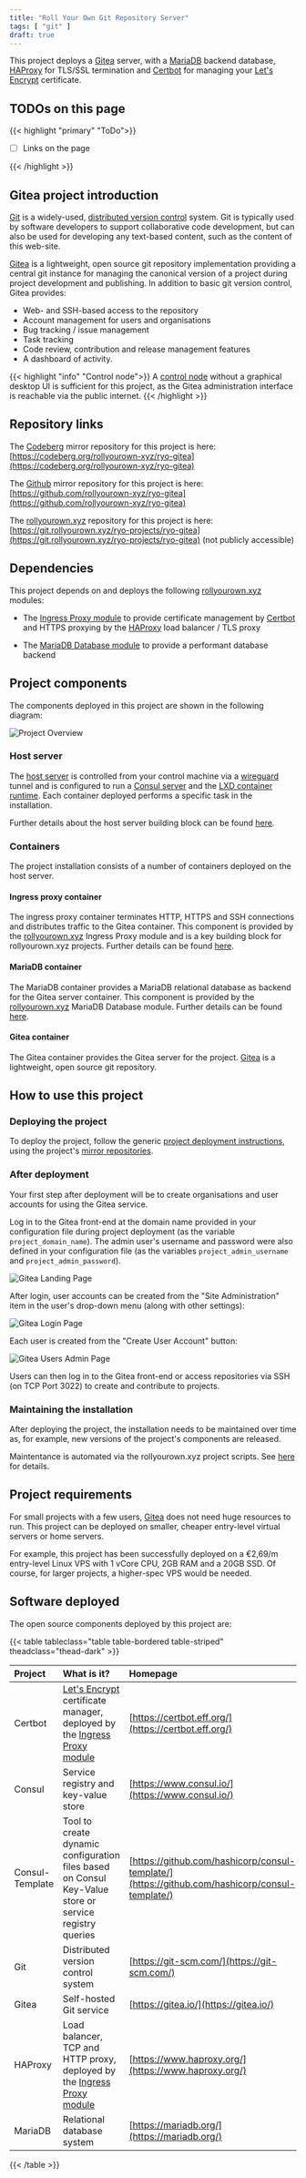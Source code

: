 ```yaml
---
title: "Roll Your Own Git Repository Server"
tags: [ "git" ]
draft: true
---
```


This project deploys a [Gitea](https://gitea.io/) server, with a [MariaDB](https://mariadb.org/) backend database, [HAProxy](https://www.haproxy.org/) for TLS/SSL termination and [Certbot](https://certbot.eff.org/) for managing your [Let's Encrypt](https://letsencrypt.org/) certificate.

<!--more-->

## TODOs on this page

{{< highlight "primary" "ToDo">}}

- [ ] Links on the page

{{< /highlight >}}

## Gitea project introduction

[Git](https://git-scm.com/) is a widely-used, [distributed version control](https://en.wikipedia.org/wiki/Distributed_version_control) system. Git is typically used by software developers to support collaborative code development, but can also be used for developing any text-based content, such as the content of this web-site.

[Gitea](https://gitea.io/) is a lightweight, open source git repository implementation providing a central git instance for managing the canonical version of a project during project development and publishing. In addition to basic git version control, Gitea provides:

- Web- and SSH-based access to the repository
- Account management for users and organisations
- Bug tracking / issue management
- Task tracking
- Code review, contribution and release management features
- A dashboard of activity.

{{< highlight "info" "Control node">}}
A [control node](/rollyourown/projects/control_node/) without a graphical desktop UI is sufficient for this project, as the Gitea administration interface is reachable via the public internet.
{{< /highlight >}}

## Repository links

The [Codeberg](https://codeberg.org/) mirror repository for this project is here: [https://codeberg.org/rollyourown-xyz/ryo-gitea](https://codeberg.org/rollyourown-xyz/ryo-gitea)

The [Github](https://github.com/) mirror repository for this project is here: [https://github.com/rollyourown-xyz/ryo-gitea](https://github.com/rollyourown-xyz/ryo-gitea)

The [rollyourown.xyz](https://rollyourown.xyz/) repository for this project is here: [https://git.rollyourown.xyz/ryo-projects/ryo-gitea](https://git.rollyourown.xyz/ryo-projects/ryo-gitea) (not publicly accessible)

## Dependencies

This project depends on and deploys the following [rollyourown.xyz](https://rollyourown.xyz) modules:

- The [Ingress Proxy module](/rollyourown/project_modules/ryo-ingress-proxy/) to provide certificate management by [Certbot](https://certbot.eff.org/) and HTTPS proxying by the [HAProxy](https://www.haproxy.org/) load balancer / TLS proxy

- The [MariaDB Database module](/rollyourown/project_modules/ryo-mariadb) to provide a performant database backend

## Project components

The components deployed in this project are shown in the following diagram:

![Project Overview](Project_Overview.svg)

### Host server

The [host server](/rollyourown/projects/host_server/) is controlled from your control machine via a [wireguard](https://www.wireguard.com/) tunnel and is configured to run a [Consul server](https://www.consul.io/) and the [LXD container runtime](https://linuxcontainers.org/lxd/). Each container deployed performs a specific task in the installation.

Further details about the host server building block can be found [here](/rollyourown/projects/host_server/).

### Containers

The project installation consists of a number of containers deployed on the host server.

#### Ingress proxy container

The ingress proxy container terminates HTTP, HTTPS and SSH connections and distributes traffic to the Gitea container. This component is provided by the [rollyourown.xyz](https://rollyourown.xyz) Ingress Proxy module and is a key building block for rollyourown.xyz projects. Further details can be found [here](/rollyourown/project_modules/ryo-ingress-proxy/).

#### MariaDB container

The MariaDB container provides a MariaDB relational database as backend for the Gitea server container. This component is provided by the [rollyourown.xyz](https://rollyourown.xyz) MariaDB Database module. Further details can be found [here](/rollyourown/project_modules/ryo-mariadb).

#### Gitea container

The Gitea container provides the Gitea server for the project. [Gitea](https://gitea.io/) is a lightweight, open source git repository.

## How to use this project

### Deploying the project

To deploy the project, follow the generic [project deployment instructions](/rollyourown/projects/how_to_deploy/), using the project's [mirror repositories](#repository-links).

### After deployment

Your first step after deployment will be to create organisations and user accounts for using the Gitea service.

Log in to the Gitea front-end at the domain name provided in your configuration file during project deployment (as the variable `project_domain_name`). The admin user's username and password were also defined in your configuration file (as the variables `project_admin_username` and `project_admin_password`).

![Gitea Landing Page](Gitea_Landing_Page_1200.png)

After login, user accounts can be created from the "Site Administration" item in the user's drop-down menu (along with other settings):

![Gitea Login Page](Gitea_Login_Page_1200.png)

Each user is created from the "Create User Account" button:

![Gitea Users Admin Page](Gitea_Users_1200.png)

Users can then log in to the Gitea front-end or access repositories via SSH (on TCP Port 3022) to create and contribute to projects.

### Maintaining the installation

After deploying the project, the installation needs to be maintained over time as, for example, new versions of the project's components are released.

Maintentance is automated via the rollyourown.xyz project scripts. See [here](/rollyourown/projects/how_to_maintain/) for details.

## Project requirements

For small projects with a few users, [Gitea](https://gitea.io/) does not need huge resources to run. This project can be deployed on smaller, cheaper entry-level virtual servers or home servers.

For example, this project has been successfully deployed on a €2,69/m entry-level Linux VPS with 1 vCore CPU, 2GB RAM and a 20GB SSD. Of course, for larger projects, a higher-spec VPS would be needed.

## Software deployed

The open source components deployed by this project are:

{{< table tableclass="table table-bordered table-striped" theadclass="thead-dark" >}}

| Project | What is it? | Homepage | License |
| :------ | :---------- | :------- | :------ |
| Certbot | [Let's Encrypt](https://letsencrypt.org/) certificate manager, deployed by the [Ingress Proxy module](/rollyourown/project_modules/ryo-ingress-proxy/) | [https://certbot.eff.org/](https://certbot.eff.org/) | [Apache 2.0](https://raw.githubusercontent.com/certbot/certbot/master/LICENSE.txt) |
| Consul | Service registry and key-value store | [https://www.consul.io/](https://www.consul.io/) | [MPL 2.0](https://github.com/hashicorp/consul/blob/master/LICENSE) |
| Consul-Template | Tool to create dynamic configuration files based on Consul Key-Value store or service registry queries | [https://github.com/hashicorp/consul-template/](https://github.com/hashicorp/consul-template/) | [MPL 2.0](https://github.com/hashicorp/consul-template/blob/master/LICENSE) |
| Git | Distributed version control system | [https://git-scm.com/](https://git-scm.com/) | [GPL v2](https://github.com/git/git/blob/master/COPYING) |
| Gitea | Self-hosted Git service | [https://gitea.io/](https://gitea.io/) | [MIT](https://github.com/go-gitea/gitea/blob/main/LICENSE) |
| HAProxy | Load balancer, TCP and HTTP proxy, deployed by the [Ingress Proxy module](/rollyourown/project_modules/ryo-ingress-proxy/) | [https://www.haproxy.org/](https://www.haproxy.org/) | [GPL / LGPL](https://github.com/haproxy/haproxy/blob/master/LICENSE) |
| MariaDB | Relational database system | [https://mariadb.org/](https://mariadb.org/) | [GPL v2 / LGPL](https://mariadb.com/kb/en/mariadb-license/) |

{{< /table >}}
